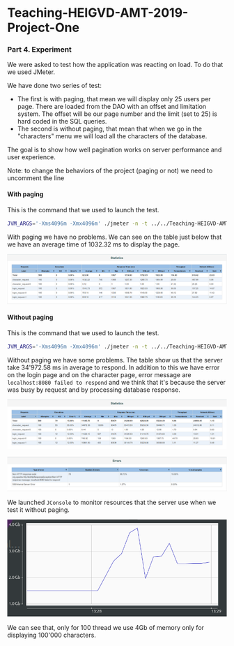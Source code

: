 # Teaching-HEIGVD-AMT-2019-Project-One

### Part 4. Experiment

We were asked to test how the application was reacting on load. To do that we used JMeter.

We have done two series of test:

- The first is with paging, that mean we will display only 25 users per page. There are loaded from the DAO with an offset and limitation system. The offset will be our page number and the limit (set to 25) is hard coded in the SQL queries.
- The second is without paging, that mean that when we go in the "characters" menu we will load all the characters of the database.

The goal is to show how well pagination works on server performance and user experience. 

Note: to change the behaviors of the project (paging or not) we need to uncomment the line 

#### With paging

This is the command that we used to launch the test.

```bash
JVM_ARGS='-Xms4096m -Xmx4096m' ./jmeter -n -t ../../Teaching-HEIGVD-AMT-2019-Project-One/jMeter/100Th_1It.jmx  -l ../../Teaching-HEIGVD-AMT-2019-Project-One/reportJmeter/100th_1it_pagined -e -o ../../Teaching-HEIGVD-AMT-2019-Project-One/reportJmeter/100th_1it_pagined_dir
```



With paging we have no problems. We can see on the table just below that we have an average time of 1032.32 ms to display the page.

![jmater_paging_stat](./img/jmater_paging_stat.png)

#### Without paging

This is the command that we used to launch the test.

```bash
JVM_ARGS='-Xms4096m -Xmx4096m' ./jmeter -n -t ../../Teaching-HEIGVD-AMT-2019-Project-One/jMeter/100Th_1It.jmx  -l ../../Teaching-HEIGVD-AMT-2019-Project-One/reportJmeter/100th_1it_ -e -o ../../Teaching-HEIGVD-AMT-2019-Project-One/reportJmeter/100th_1it_dir
```

Without paging we have some problems. The table show us that the server take 34'972.58 ms in average to respond. In addition to this we have error on the login page and on the character page, error message are `localhost:8080 failed to respond` and we think that it's because the server was busy by request and by processing database response.

![jmater_no_paging_stat](./img/jmater_no_paging_stat.png)

![jmeter_error](./img/jmeter_error.png)

We launched `JConsole` to monitor resources that the server use when we test it without paging.

![jconsole_memory](./img/jconsole_memory.png)

We can see that, only for 100 thread we use 4Gb of memory only for displaying 100'000 characters. 